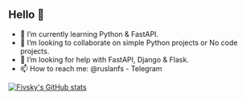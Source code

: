 ## Hello 👋

- 🌱 I’m currently learning Python & FastAPI.
- 👯 I’m looking to collaborate on simple Python projects or No code projects.
- 🤔 I’m looking for help with FastAPI, Django & Flask.
- 📫 How to reach me: @ruslanfs - Telegram

[![Fivsky's GitHub stats](https://github-readme-stats.vercel.app/api?username=fivsky)](https://github.com/fivsky/github-readme-stats)
